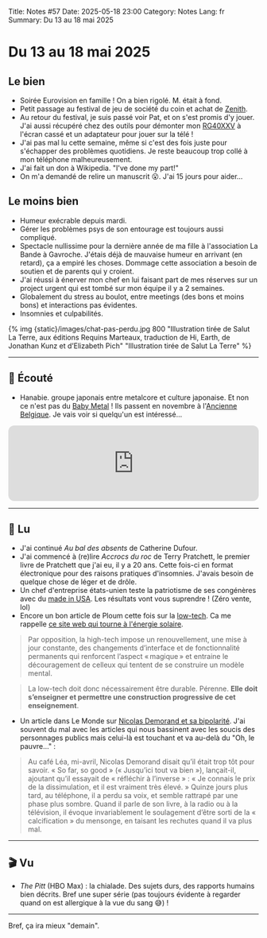 Title: Notes #57
Date: 2025-05-18 23:00
Category: Notes
Lang: fr
Summary: Du 13 au 18 mai 2025

# Du 13 au 18 mai 2025

## Le bien

* Soirée Eurovision en famille ! On a bien rigolé. M. était à fond.
* Petit passage au festival de jeu de société du coin et achat de [Zenith](https://boardgamegeek.com/boardgame/424219/zenith).
* Au retour du festival, je suis passé voir Pat, et on s'est promis d'y jouer. J'ai aussi récupéré chez des outils pour démonter mon [RG40XXV](https://anbernic.com/en-gb/products/rg-40xxv) à l'écran cassé et un adaptateur pour jouer sur la télé !
* J'ai pas mal lu cette semaine, même si c'est des fois juste pour s'échapper des problèmes quotidiens. Je reste beaucoup trop collé à mon téléphone malheureusement.
* J'ai fait un don à Wikipedia. "I've done my part!"
* On m'a demandé de relire un manuscrit 😮. J'ai 15 jours pour aider...

## Le moins bien

* Humeur exécrable depuis mardi.
* Gérer les problèmes psys de son entourage est toujours aussi compliqué.
* Spectacle nullissime pour la dernière année de ma fille à l'association La Bande à Gavroche. J'étais déjà de mauvaise humeur en arrivant (en retard), ça a empiré les choses. Dommage cette association a besoin de soutien et de parents qui y croient.
* J'ai réussi à énerver mon chef en lui faisant part de mes réserves sur un project urgent qui est tombé sur mon équipe il y a 2 semaines.
* Globalement du stress au boulot, entre meetings (des bons et moins bons) et interactions pas évidentes.
* Insomnies et culpabilités.

{% img {static}/images/chat-pas-perdu.jpg 800 "Illustration tirée de Salut La Terre, aux éditions Requins Marteaux, traduction de Hi, Earth, de Jonathan Kunz et d’Elizabeth Pich" "Illustration tirée de Salut La Terre" %}

---

## 🎤 Écouté

* Hanabie. groupe japonais entre metalcore et culture japonaise. Et non ce n'est pas du [Baby Metal](https://www.youtube.com/watch?v=WIKqgE4BwAY) ! Ils passent en novembre à l'[Ancienne Belgique](https://www.abconcerts.be/fr/agenda/hanabie/a10Qw000001nxROIAY). Je vais voir si quelqu'un est intéressé...

<iframe style="border-radius:12px" src="https://open.spotify.com/embed/track/62LubFpugeVGL19WpzPc4u?utm_source=generator" width="100%" height="152" frameBorder="0" allowfullscreen="" allow="autoplay; clipboard-write; encrypted-media; fullscreen; picture-in-picture" loading="lazy"></iframe>

---

## 📖 Lu

* J'ai continué _Au bal des absents_ de Catherine Dufour.
* J'ai commencé à (re)lire _Accrocs du roc_ de Terry Pratchett, le premier livre de Pratchett que j'ai eu, il y a 20 ans. Cette fois-ci en format électronique pour des raisons pratiques d'insomnies. J'avais besoin de quelque chose de léger et de drôle.
* Un chef d'entreprise états-unien teste la patriotisme de ses congénères avec du [made in USA](https://edition.cnn.com/2025/05/14/business/video/business-owner-tests-made-in-usa-made-in-china-digvid). Les résultats vont vous suprendre !  (Zéro vente, lol)
* Encore un bon article de Ploum cette fois sur la [low-tech](https://ploum.net/2025-05-16-manifeste-lowtech.html). Ca me rappelle [ce site web qui tourne à l'énergie solaire](https://solar.lowtechmagazine.com/).

> Par opposition, la high-tech impose un renouvellement, une mise à jour constante, des changements d’interface et de fonctionnalité permanents qui renforcent l’aspect « magique » et entraine le découragement de celleux qui tentent de se construire un modèle mental.

> La low-tech doit donc nécessairement être durable. Pérenne. **Elle doit s’enseigner et permettre une construction progressive de cet enseignement**.

* Un article dans Le Monde sur [Nicolas Demorand et sa bipolarité](https://www.lemonde.fr/m-le-mag/article/2025/05/16/nicolas-demorand-la-vie-apres-la-deflagration-de-son-temoignage-interieur-nuit-sur-la-sante-mentale_6606312_4500055.html). J'ai souvent du mal avec les articles qui nous bassinent avec les soucis des personnages publics mais celui-là est touchant et va au-delà du "Oh, le pauvre..." :

> Au café Léa, mi-avril, Nicolas Demorand disait qu’il était trop tôt pour savoir. « So far, so good » (« Jusqu’ici tout va bien »), lançait-il, ajoutant qu’il essayait de « réfléchir à l’inverse » : « Je connais le prix de la dissimulation, et il est vraiment très élevé. » Quinze jours plus tard, au téléphone, il a perdu sa voix, et semble rattrapé par une phase plus sombre. Quand il parle de son livre, à la radio ou à la télévision, il évoque invariablement le soulagement d’être sorti de la « calcification » du mensonge, en taisant les rechutes quand il va plus mal.

---

## 🎬 Vu

* _The Pitt_ (HBO Max) : la chialade. Des sujets durs, des rapports humains bien décrits. Bref une super série (pas toujours évidente à regarder quand on est allergique à la vue du sang 😅) !

---

Bref, ça ira mieux "demain".
